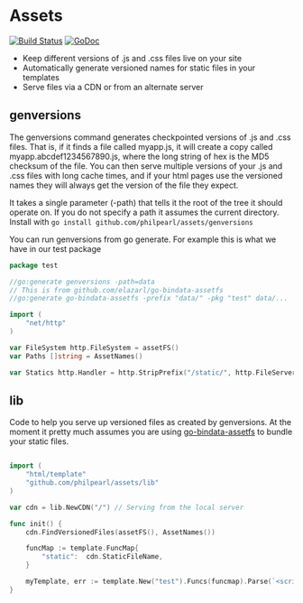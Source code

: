 # Assets
[![Build Status](https://travis-ci.org/philpearl/assets.svg)](https://travis-ci.org/philpearl/assets) [![GoDoc](https://godoc.org/github.com/philpearl/assets?status.svg)](https://godoc.org/github.com/philpearl/assets)


- Keep different versions of .js and .css files live on your site
- Automatically generate versioned names for static files in your templates
- Serve files via a CDN or from an alternate server

## genversions
The genversions command generates checkpointed versions of .js and .css files.  That is, if it finds a file called myapp.js, it will create a copy called myapp.abcdef1234567890.js, where the long string of hex is the MD5 checksum of the file. You can then serve multiple versions of your .js and .css files with long cache times, and if your html pages use the versioned names they will always get the version of the file they expect.

It takes a single parameter (-path) that tells it the root of the
tree it should operate on. If you do not specify a path it assumes the current directory.  Install with `go install github.com/philpearl/assets/genversions`

You can run genversions from go generate. For example this is what we have in our test package

```go
package test

//go:generate genversions -path=data
// This is from github.com/elazarl/go-bindata-assetfs
//go:generate go-bindata-assetfs -prefix "data/" -pkg "test" data/...

import (
	"net/http"
)

var FileSystem http.FileSystem = assetFS()
var Paths []string = AssetNames()

var Statics http.Handler = http.StripPrefix("/static/", http.FileServer(assetFS()))
```

## lib
Code to help you serve up versioned files as created by genversions. At the moment it pretty much assumes you are using [go-bindata-assetfs](https://github.com/elazarl/go-bindata-assetfs) to bundle your static files.

```go

import (
	"html/template"
	"github.com/philpearl/assets/lib"
)

var cdn = lib.NewCDN("/") // Serving from the local server

func init() {
	cdn.FindVersionedFiles(assetFS(), AssetNames())

	funcMap := template.FuncMap{
		"static":  cdn.StaticFileName,
	}

	myTemplate, err := template.New("test").Funcs(funcmap).Parse(`<script src="{{static "static/js/a1.js"}}"></script>`)
}
```